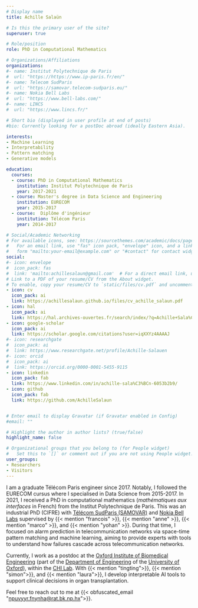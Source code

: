 ```yaml
---
# Display name
title: Achille Salaün

# Is this the primary user of the site?
superuser: true

# Role/position
role: PhD in Computational Mathematics

# Organizations/Affiliations
organizations:
#- name: Institut Polytechnique de Paris
#  url: "https://https://www.ip-paris.fr/en/"
#- name: Telecom SudParis
#  url: "https://samovar.telecom-sudparis.eu/"
#- name: Nokia Bell Labs
#  url: "https://www.bell-labs.com/"
#- name: LINCS
#  url: "https://www.lincs.fr/"

# Short bio (displayed in user profile at end of posts)
#bio: Currently looking for a postDoc abroad (ideally Eastern Asia).

interests:
- Machine Learning
- Interpretability
- Pattern matching
- Generative models

education:
  courses:
  - course: PhD in Computational Mathematics
    institution: Institut Polytechnique de Paris
    year: 2017-2021
  - course: Master's degree in Data Science and Engineering
    institution: EURECOM
    year: 2015-2017
  - course:  Diplôme d'ingénieur
    institution: Télécom Paris
    year: 2014-2017

# Social/Academic Networking
# For available icons, see: https://sourcethemes.com/academic/docs/page-builder/#icons
#   For an email link, use "fas" icon pack, "envelope" icon, and a link in the
#   form "mailto:your-email@example.com" or "#contact" for contact widget.
social:
#- icon: envelope
#  icon_pack: fas
#  link: 'mailto:achillesalaun@gmail.com'  # For a direct email link, use "mailto:test@example.org".
# Link to a PDF of your resume/CV from the About widget.
# To enable, copy your resume/CV to `static/files/cv.pdf` and uncomment the lines below.
- icon: cv
  icon_pack: ai
  link: https://achillesalaun.github.io/files/cv_achille_salaun.pdf
- icon: hal
  icon_pack: ai
  link: https://hal.archives-ouvertes.fr/search/index/?q=Achille+Sala%C3%BCn&authIdHal_s=achille-salaun
- icon: google-scholar
  icon_pack: ai
  link: https://scholar.google.com/citations?user=iqXXYz4AAAAJ
#- icon: researchgate
#  icon_pack: ai
#  link: https://www.researchgate.net/profile/Achille-Salauen
#- icon: orcid
#  icon_pack: ai
#  link: https://orcid.org/0000-0001-5455-9115
- icon: linkedin
  icon_pack: fab
  link: https://www.linkedin.com/in/achille-sala%C3%BCn-6053b2b9/
- icon: github
  icon_pack: fab
  link: https://github.com/AchilleSalaun


# Enter email to display Gravatar (if Gravatar enabled in Config)
#email: ""

# Highlight the author in author lists? (true/false)
highlight_name: false

# Organizational groups that you belong to (for People widget)
#   Set this to `[]` or comment out if you are not using People widget.
user_groups:
- Researchers
- Visitors
---
```


I am a graduate Télécom Paris engineer since 2017.
Notably, I followed the EURECOM cursus where I specialised in Data Science from 2015-2017.
In 2021, I received a PhD in computational mathematics (_mathématiques aux interfaces_ in French) from the Institut Polytechnique de Paris.
This was an industrial PhD (CIFRE) with [Télécom SudParis (SAMOVAR)](https://samovar.telecom-sudparis.eu/) and [Nokia Bell Labs](https://www.bell-labs.com/) supervised by {{< mention "francois" >}}, {{< mention "anne" >}}, {{< mention "marco" >}}, and {{< mention "yohan" >}}.
During that time, I focused on alarm prediction in telecommunication networks via space-time pattern matching and machine learning,
aiming to provide experts with tools to understand how failures cascade across telecommunication networks.

Currently, I work as a postdoc at the [Oxford Institute of Biomedical Engineering](https://eng.ox.ac.uk/) (part of the [Department of Engineering](https://ibme.ox.ac.uk/) of the [University of Oxford](https://www.ox.ac.uk/)), within the [CHI Lab](https://eng.ox.ac.uk/chi/).
With {{< mention "tingting">}}, {{< mention "simon">}}, and {{< mention "laura">}}, I develop interpretable AI tools to support clinical decisions in organ transplantation.

Feel free to reach out to me at {{< obfuscated_email "npuvyyr.fnynha@rat.bk.np.hx">}}.

<!-- npuvyyrfnynha@tznvy.pbz -->
